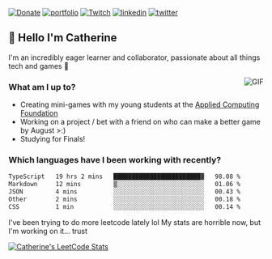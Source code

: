 [![Donate](https://img.shields.io/badge/Ko--fi-F16061?style=for-the-badge&logo=ko-fi&logoColor=white)](https://ko-fi.com/clasernaj)
[![portfolio](https://img.shields.io/badge/website-000000?style=for-the-badge&logo=About.me&logoColor=white)](https://cjlaserna.vercel.app/)
[![Twitch](https://img.shields.io/badge/Twitch-9146FF?style=for-the-badge&logo=twitch&logoColor=white)](http://twitch.tv/bubbaguppylive)
[![linkedin](https://img.shields.io/badge/linkedin-0A66C2?style=for-the-badge&logo=linkedin&logoColor=white)](https://www.linkedin.com/in/catherinelaserna/)
[![twitter](https://img.shields.io/badge/twitter-1DA1F2?style=for-the-badge&logo=twitter&logoColor=white)](https://twitter.com/bubbaguppylive)

## 👋 Hello I'm Catherine

I'm an incredibly eager learner and collaborator, passionate about all things tech and games 💞️

<img align="right" alt="GIF" src="https://i.ibb.co/QrLVbp8/profile.gif" style='margin-left: 20px' />

### What am I up to?

- Creating mini-games with my young students at the [Applied Computing Foundation](https://applied-computing.org/)
- Working on a project / bet with a friend on who can make a better game by August >:)
- Studying for Finals!

### Which languages have I been working with recently?

<!--START_SECTION:waka-->

```txt
TypeScript   19 hrs 2 mins   ████████████████████████▓   98.08 %
Markdown     12 mins         ▒░░░░░░░░░░░░░░░░░░░░░░░░   01.06 %
JSON         4 mins          ░░░░░░░░░░░░░░░░░░░░░░░░░   00.43 %
Other        2 mins          ░░░░░░░░░░░░░░░░░░░░░░░░░   00.18 %
CSS          1 min           ░░░░░░░░░░░░░░░░░░░░░░░░░   00.14 %
```

<!--END_SECTION:waka-->

I've been trying to do more leetcode lately lol My stats are horrible now, but I'm working on it... trust

[![Catherine's LeetCode Stats](https://leetcode-stats.vercel.app/api?username=clasernaj&theme=Light)](https://github.com/JeremyTsaii/leetcode-stats)
